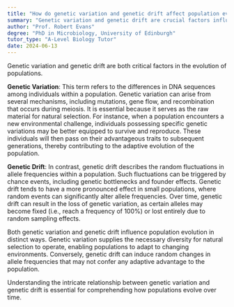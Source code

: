 ```yaml
---
title: "How do genetic variation and genetic drift affect population evolution?"
summary: "Genetic variation and genetic drift are crucial factors influencing the evolution of populations, contributing to changes in genetic makeup and diversity over time."
author: "Prof. Robert Evans"
degree: "PhD in Microbiology, University of Edinburgh"
tutor_type: "A-Level Biology Tutor"
date: 2024-06-13
---
```


Genetic variation and genetic drift are both critical factors in the evolution of populations.

**Genetic Variation**: This term refers to the differences in DNA sequences among individuals within a population. Genetic variation can arise from several mechanisms, including mutations, gene flow, and recombination that occurs during meiosis. It is essential because it serves as the raw material for natural selection. For instance, when a population encounters a new environmental challenge, individuals possessing specific genetic variations may be better equipped to survive and reproduce. These individuals will then pass on their advantageous traits to subsequent generations, thereby contributing to the adaptive evolution of the population.

**Genetic Drift**: In contrast, genetic drift describes the random fluctuations in allele frequencies within a population. Such fluctuations can be triggered by chance events, including genetic bottlenecks and founder effects. Genetic drift tends to have a more pronounced effect in small populations, where random events can significantly alter allele frequencies. Over time, genetic drift can result in the loss of genetic variation, as certain alleles may become fixed (i.e., reach a frequency of 100%) or lost entirely due to random sampling effects.

Both genetic variation and genetic drift influence population evolution in distinct ways. Genetic variation supplies the necessary diversity for natural selection to operate, enabling populations to adapt to changing environments. Conversely, genetic drift can induce random changes in allele frequencies that may not confer any adaptive advantage to the population. 

Understanding the intricate relationship between genetic variation and genetic drift is essential for comprehending how populations evolve over time.
    